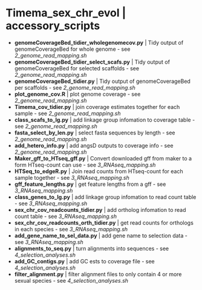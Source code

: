 # Timema_sex_chr_evol | accessory_scripts

* **genomeCoverageBed_tidier_wholegenomecov.py** | Tidy output of genomeCoverageBed for whole genome - see *2_genome_read_mapping.sh*
* **genomeCoverageBed_tidier_select_scafs.py** | Tidy output of genomeCoverageBed for selected scaffolds - see *2_genome_read_mapping.sh*
* **genomeCoverageBed_tidier.py** | Tidy output of genomeCoverageBed per scaffolds - see *2_genome_read_mapping.sh*
* **plot_genome_cov.R** | plot genome coverage - see *2_genome_read_mapping.sh*
* **Timema_cov_tidier.py**  | join coverage estimates together for each sample - see *2_genome_read_mapping.sh*
* **class_scafs_to_lg.py**  | add linkage group infomation to coverage table - see *2_genome_read_mapping.sh*
* **fasta_select_by_len.py** | select fasta sequences by length - see *2_genome_read_mapping.sh*
* **add_hetero_info.py** | add angsD outputs to coverage info - see *2_genome_read_mapping.sh*
* **Maker_gff_to_HTseq_gff.py** | Convert downloaded gff from maker to a form HTseq-count can use - see *3_RNAseq_mapping.sh*
* **HTSeq_to_edgeR.py** | Join read counts from HTseq-count for each sample together - see *3_RNAseq_mapping.sh*
* **gff_feature_lengths.py**  | get feature lengths from a gff - see *3_RNAseq_mapping.sh*
* **class_genes_to_lg.py**  | add linkage group infomation to read count table - see *3_RNAseq_mapping.sh*
* **sex_chr_cov_readcounts_tidier.py** | add ortholog infomation to read count table - see *3_RNAseq_mapping.sh*
* **sex_chr_cov_readcounts_orth_tidier.py** | get read counts for orthologs in each species - see *3_RNAseq_mapping.sh*
* **add_gene_name_to_sel_data.py** | add gene name to selection data - see *3_RNAseq_mapping.sh*
* **alignments_to_seq.py** | turn alignments into sequences - see *4_selection_analyses.sh*
* **add_GC_contigs.py** | add GC ests to coverage file - see *4_selection_analyses.sh*
* **filter_alignment.py** | filter alignment files to only contain 4 or more sexual species - see *4_selection_analyses.sh*

